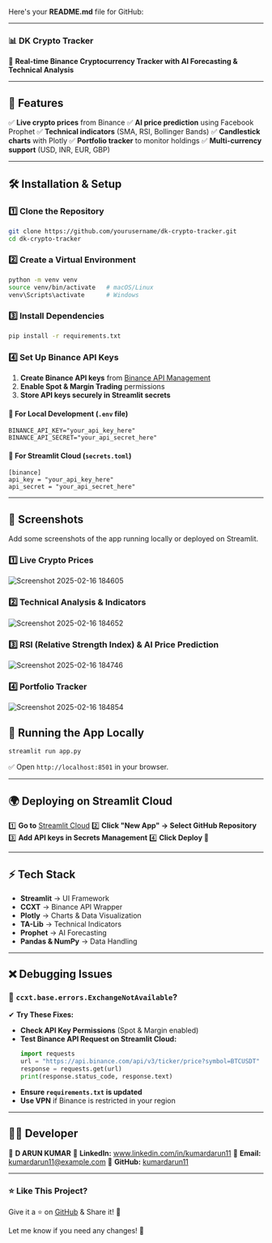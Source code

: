 Here's your **README.md** file for GitHub:

---

### 📊 DK Crypto Tracker

🚀 **Real-time Binance Cryptocurrency Tracker with AI Forecasting & Technical Analysis**

---

## 🌟 Features

✅ **Live crypto prices** from Binance
✅ **AI price prediction** using Facebook Prophet
✅ **Technical indicators** (SMA, RSI, Bollinger Bands)
✅ **Candlestick charts** with Plotly
✅ **Portfolio tracker** to monitor holdings
✅ **Multi-currency support** (USD, INR, EUR, GBP)

---

## 🛠 Installation & Setup

### 1️⃣ Clone the Repository

```sh
git clone https://github.com/yourusername/dk-crypto-tracker.git
cd dk-crypto-tracker
```

### 2️⃣ Create a Virtual Environment

```sh
python -m venv venv
source venv/bin/activate   # macOS/Linux
venv\Scripts\activate      # Windows
```

### 3️⃣ Install Dependencies

```sh
pip install -r requirements.txt
```

### 4️⃣ Set Up Binance API Keys

1. **Create Binance API keys** from [Binance API Management](https://www.binance.com/en/my/settings/api-management)
2. **Enable Spot & Margin Trading** permissions
3. **Store API keys securely in Streamlit secrets**

#### 🔑 **For Local Development** (`.env` file)

```
BINANCE_API_KEY="your_api_key_here"
BINANCE_API_SECRET="your_api_secret_here"
```

#### 🔐 **For Streamlit Cloud** (`secrets.toml`)

```
[binance]
api_key = "your_api_key_here"
api_secret = "your_api_secret_here"
```

---

## 📸 Screenshots

Add some screenshots of the app running locally or deployed on Streamlit.

### 1️⃣ Live Crypto Prices

![Screenshot 2025-02-16 184605](https://github.com/user-attachments/assets/06f63739-4a34-4c7a-ac7d-32cbb393279b)

### 2️⃣ Technical Analysis & Indicators

![Screenshot 2025-02-16 184652](https://github.com/user-attachments/assets/12a6d509-66ce-4c8c-86ed-a84c497cc601)

### 3️⃣ RSI (Relative Strength Index) & AI Price Prediction

![Screenshot 2025-02-16 184746](https://github.com/user-attachments/assets/ef274cfa-d451-4984-a6e2-22462f7b96c7)

### 4️⃣ Portfolio Tracker

![Screenshot 2025-02-16 184854](https://github.com/user-attachments/assets/5d1ad9a8-1394-4046-bba4-97f89c051af0)

## 🚀 Running the App Locally

```sh
streamlit run app.py
```

✅ Open `http://localhost:8501` in your browser.

---

## 🌍 Deploying on Streamlit Cloud

1️⃣ **Go to** [Streamlit Cloud](https://share.streamlit.io/)
2️⃣ **Click "New App" → Select GitHub Repository**
3️⃣ **Add API keys in Secrets Management**
4️⃣ **Click Deploy 🚀**

---

## ⚡ Tech Stack

- **Streamlit** → UI Framework
- **CCXT** → Binance API Wrapper
- **Plotly** → Charts & Data Visualization
- **TA-Lib** → Technical Indicators
- **Prophet** → AI Forecasting
- **Pandas & NumPy** → Data Handling

---

## ❌ Debugging Issues

### 🔴 `ccxt.base.errors.ExchangeNotAvailable`?

✔ **Try These Fixes:**

- **Check API Key Permissions** (Spot & Margin enabled)
- **Test Binance API Request on Streamlit Cloud:**
  ```python
  import requests
  url = "https://api.binance.com/api/v3/ticker/price?symbol=BTCUSDT"
  response = requests.get(url)
  print(response.status_code, response.text)
  ```
- **Ensure `requirements.txt` is updated**
- **Use VPN** if Binance is restricted in your region

---

## 👨‍💻 Developer

👤 **D ARUN KUMAR**
🔗 **LinkedIn:** www.linkedin.com/in/kumardarun11
📧 **Email:** kumardarun11@example.com
🔗 **GitHub:** [kumardarun11](https://github.com/kumardarun11)

---

### ⭐ **Like This Project?**

Give it a ⭐ on [GitHub](https://github.com/kumardarun11/dkcryptotracker) & Share it! 🚀

Let me know if you need any changes! 🚀
